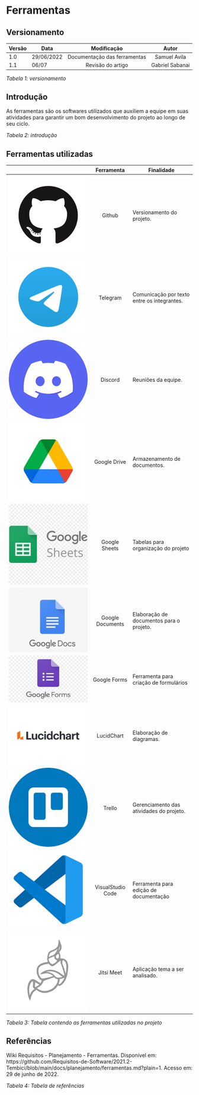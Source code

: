 # Ferramentas

## Versionamento

| Versão | Data       |         Modificação          |    Autor     |
| ------ | ---------- | :--------------------------: | :----------: |
| 1.0    | 29/06/2022 | Documentação das ferramentas | Samuel Avila |
| 1.1    | 06/07 | Revisão do artigo | Gabriel Sabanai |

_Tabela 1: versionamento_

## Introdução

<p> As ferramentas são os softwares utilizados que auxiliem a equipe em suas atividades para garantir um bom desenvolvimento do projeto ao longo de seu ciclo.</p>

_Tabela 2: introdução_

## Ferramentas utilizadas

|                                                               |    Ferramenta     | Finalidade                                  |
| :-----------------------------------------------------------: | :---------------: | ------------------------------------------- |
|   ![Github](../assets/icons/githubicon.png)     |      Github       | Versionamento do projeto.                   |
|   ![Telegram](../assets/icons/telegramicon.png)   |     Telegram      | Comunicação por texto entre os integrantes. |
|    ![Discord](../assets/icons/discordicon.png)    |      Discord      | Reuniões da equipe.                         |
|  ![Google Drive](../assets/icons/driveicon.png)   |   Google Drive    | Armazenamento de documentos.                |
| ![Google Sheets](../assets/icons/sheetsicon.png)  |   Google Sheets   | Tabelas para organização do projeto         |
| ![Google Documents](../assets/icons/docsicon.png) | Google Documents  | Elaboração de documentos para o projeto.    |
|  ![Google Forms](../assets/icons/formsicon.png)   |   Google Forms    | Ferramenta para criação de formulários      |
| ![LucidChart](../assets/icons/lucidcharticon.png) |    LucidChart     | Elaboração de diagramas.                    |
|     ![Trello](../assets/icons/trelloicon.png)     |      Trello       | Gerenciamento das atividades do projeto.    |
|     ![VsCode](../assets/icons/vscodeicon.png)     | VisualStudio Code | Ferramenta para edição de documentação      |
|      ![Jitsi](../assets/icons/jitsiicon.png)      |    Jitsi Meet     | Aplicação tema a ser analisado.             |

_Tabela 3: Tabela contendo as ferramentas utilizadas no projeto_

## Referências

<p>Wiki Requisitos - Planejamento - Ferramentas. Disponível em: https://github.com/Requisitos-de-Software/2021.2-Tembici/blob/main/docs/planejamento/ferramentas.md?plain=1. Acesso em: 29 de junho de 2022.</p>

_Tabela 4: Tabela de referências_
